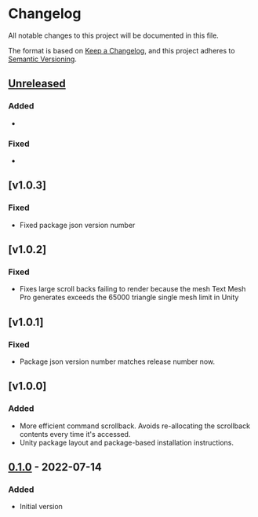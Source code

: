 # Changelog

All notable changes to this project will be documented in this file.

The format is based on [Keep a Changelog](https://keepachangelog.com/en/1.0.0/),
and this project adheres to [Semantic Versioning](https://semver.org/spec/v2.0.0.html).

## [Unreleased]

### Added 

- 

### Fixed

- 

## [v1.0.3]

### Fixed

- Fixed package json version number

## [v1.0.2]

### Fixed

- Fixes large scroll backs failing to render because the mesh Text Mesh Pro generates exceeds the 65000 triangle single mesh limit in Unity

## [v1.0.1]

### Fixed

- Package json version number matches release number now.

## [v1.0.0]

### Added 

- More efficient command scrollback.  Avoids re-allocating the scrollback contents every time it's accessed.
- Unity package layout and package-based installation instructions.

## [0.1.0] - 2022-07-14

### Added

- Initial version

[unreleased]: https://github.com/grahamboree/tilde/compare/v1.0.3...HEAD
[1.0.3]: https://github.com/grahamboree/tilde/releases/tag/v1.0.3
[1.0.2]: https://github.com/grahamboree/tilde/releases/tag/v1.0.2
[1.0.1]: https://github.com/grahamboree/tilde/releases/tag/v1.0.1
[1.0.0]: https://github.com/grahamboree/tilde/releases/tag/v1.0.0
[0.1.0]: https://github.com/grahamboree/tilde/releases/tag/v0.1.0
